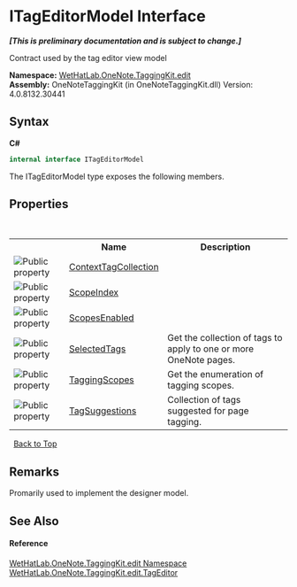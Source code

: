 # ITagEditorModel Interface
 _**\[This is preliminary documentation and is subject to change.\]**_

Contract used by the tag editor view model

**Namespace:**&nbsp;<a href="60ca3730-00cd-fce3-4009-523f3952fd9e">WetHatLab.OneNote.TaggingKit.edit</a><br />**Assembly:**&nbsp;OneNoteTaggingKit (in OneNoteTaggingKit.dll) Version: 4.0.8132.30441

## Syntax

**C#**<br />
``` C#
internal interface ITagEditorModel
```

The ITagEditorModel type exposes the following members.


## Properties
&nbsp;<table><tr><th></th><th>Name</th><th>Description</th></tr><tr><td>![Public property](media/pubproperty.gif "Public property")</td><td><a href="9f4cf392-bd04-b8e7-d73c-d8ff5d139873">ContextTagCollection</a></td><td /></tr><tr><td>![Public property](media/pubproperty.gif "Public property")</td><td><a href="ace2e965-0a20-0870-32bc-5589ec7ad374">ScopeIndex</a></td><td /></tr><tr><td>![Public property](media/pubproperty.gif "Public property")</td><td><a href="71ed660a-1231-7bfa-3701-e815a5aaa854">ScopesEnabled</a></td><td /></tr><tr><td>![Public property](media/pubproperty.gif "Public property")</td><td><a href="a7173967-7f8f-8b1a-e376-dbec472eeb81">SelectedTags</a></td><td>
Get the collection of tags to apply to one or more OneNote pages.</td></tr><tr><td>![Public property](media/pubproperty.gif "Public property")</td><td><a href="b3c2aa75-e3d1-2e6a-641b-4025b3b2a3df">TaggingScopes</a></td><td>
Get the enumeration of tagging scopes.</td></tr><tr><td>![Public property](media/pubproperty.gif "Public property")</td><td><a href="d6e85968-2d1e-6448-a0c7-3e6103c4bd83">TagSuggestions</a></td><td>
Collection of tags suggested for page tagging.</td></tr></table>&nbsp;
<a href="#itageditormodel-interface">Back to Top</a>

## Remarks
Promarily used to implement the designer model.

## See Also


#### Reference
<a href="60ca3730-00cd-fce3-4009-523f3952fd9e">WetHatLab.OneNote.TaggingKit.edit Namespace</a><br /><a href="6765a162-e3fb-2908-aff7-cf593766521d">WetHatLab.OneNote.TaggingKit.edit.TagEditor</a><br />